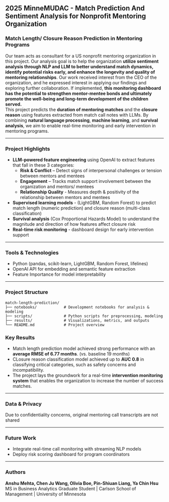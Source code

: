 ## 2025 MinneMUDAC - Match Prediction And Sentiment Analysis for Nonprofit Mentoring Organization
### Match Length/ Closure Reason Prediction in Mentoring Programs

Our team acts as consultant for a US nonprofit mentoring organization in this project. Our analysis goal is to help the organization **utilize sentiment analysis through NLP and LLM to better understand match dynamics, identify potential risks early, and enhance the longevity and quality of mentoring relationships**. Our work received interest from the CEO of the organization, and he expressed interest in applying our findings and exploring further collaboration. If implemented, **this monitoring dashboard has the potential to strengthen mentor-mentee bonds and ultimately promote the well-being and long-term development of the children served.**\
This project predicts the **duration of mentoring matches** and the **closure reason** using features extracted from match call notes with LLMs. By combining **natural language processing**, **machine learning**, and **survival analysis**, we aim to enable real-time monitoring and early intervention in mentoring programs.

---

### Project Highlights

- **LLM-powered feature engineering** using OpenAI to extract features that fall in these 3 categories:
  - **Risk & Conflict** – Detect signs of interpersonal challenges or tension between mentors and mentees
  - **Engagement** – Tracks match support involvement between the organization and mentors/ mentees
  - **Relationship Quality** - Measures depth & positivity of the relationship between mentors and mentees
- **Supervised learning models** - (LightGBM, Random Forest) to predict match length (numeric prediction) and closure reason (multi-class classification)
- **Survival analysis** (Cox Proportional Hazards Model) to understand the magnitude and direction of how features affect closure risk
- **Real-time risk monitoring** - dashboard design for early intervention support

---

### Tools & Technologies

- Python (pandas, scikit-learn, LightGBM, Random Forest, lifelines)
- OpenAI API for embedding and semantic feature extraction
- Feature Importance for model interpretability

---

### Project Structure
```
match-length-prediction/
├── notebooks/            # Development notebooks for analysis & modeling
├── scripts/              # Python scripts for preprocessing, modeling
├── results/              # Visualizations, metrics, and outputs
└── README.md             # Project overview
```

### Key Results

- Match length prediction model achieved strong performance with an **average RMSE of 6.77 months**. (vs. baseline 19 months)
- CLosure reason classification model achieved up to **AUC 0.8** in classifying critical categories, such as safety concerns and incompatibility.
- The project lays the groundwork for a real-time **intervention monitoring system** that enables the organization to increase the number of success matches.

---

### Data & Privacy

Due to confidentiality concerns, original mentoring call transcripts are not shared

---

### Future Work

- Integrate real-time call monitoring with streaming NLP models
- Deploy risk scoring dashboard for program coordinators

---

### Authors

**Anshu Mehta, Chen Ju Wang, Olivia Boe, Pin-Shiuan Liang, Ya Chin Hsu**  
MS in Business Analytics Graduate Student | Carlson School of Management | University of Minnesota


